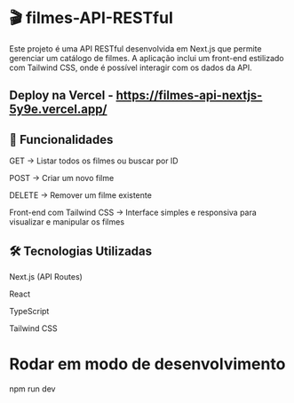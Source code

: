# 🎬 filmes-API-RESTful

Este projeto é uma API RESTful desenvolvida em Next.js que permite gerenciar um catálogo de filmes.
A aplicação inclui um front-end estilizado com Tailwind CSS, onde é possível interagir com os dados da API.

## Deploy na Vercel - https://filmes-api-nextjs-5y9e.vercel.app/

## 🚀 Funcionalidades 

GET → Listar todos os filmes ou buscar por ID

POST → Criar um novo filme

DELETE → Remover um filme existente

Front-end com Tailwind CSS → Interface simples e responsiva para visualizar e manipular os filmes

## 🛠️ Tecnologias Utilizadas

Next.js (API Routes)

React

TypeScript

Tailwind CSS

# Rodar em modo de desenvolvimento
npm run dev

